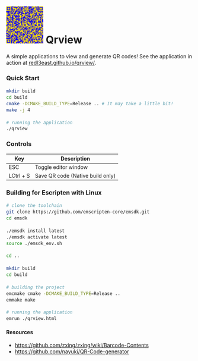 # <img src="./assets/qr.png" alt="alt text" width="100"/> Qrview 

A simple applications to view and generate QR codes! See the application in action at [redl3east.github.io/qrview/](redl3east.github.io/qrview/).


### Quick Start
```bash
mkdir build
cd build
cmake -DCMAKE_BUILD_TYPE=Release .. # It may take a little bit!
make -j 4

# running the application
./qrview
```

### Controls
| Key          | Description                      |
| ------------ | -------------------------------- |
| ESC          | Toggle editor window             |
| LCtrl + S    | Save QR code (Native build only) |


### Building for Escripten with Linux
```bash
# clone the toolchain
git clone https://github.com/emscripten-core/emsdk.git
cd emsdk

./emsdk install latest
./emsdk activate latest
source ./emsdk_env.sh

cd ..

mkdir build
cd build

# building the project
emcmake cmake -DCMAKE_BUILD_TYPE=Release ..
emmake make

# running the application
emrun ./qrview.html
```

#### Resources
- https://github.com/zxing/zxing/wiki/Barcode-Contents
- https://github.com/nayuki/QR-Code-generator
